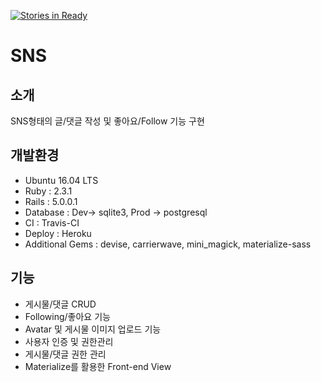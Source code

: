 [![Stories in Ready](https://badge.waffle.io/mentalveritas/SNS_Rails5.png?label=ready&title=Ready)](https://waffle.io/mentalveritas/SNS_Rails5)
# SNS 

## 소개
SNS형태의 글/댓글 작성 및 좋아요/Follow 기능 구현

## 개발환경
- Ubuntu 16.04 LTS
- Ruby : 2.3.1
- Rails : 5.0.0.1
- Database : Dev-> sqlite3, Prod -> postgresql
- CI : Travis-CI
- Deploy : Heroku
- Additional Gems : devise, carrierwave, mini_magick, materialize-sass

## 기능
- 게시물/댓글 CRUD
- Following/좋아요 기능
- Avatar 및 게시물 이미지 업로드 기능
- 사용자 인증 및 권한관리
- 게시물/댓글 권한 관리
- Materialize를 활용한 Front-end View
